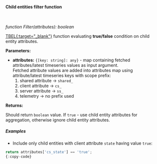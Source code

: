#### Child entities filter function

<div class="divider"></div>
<br/>

*function Filter(attributes): boolean*

[TBEL{:target="_blank"}](${siteBaseUrl}/docs/pe/user-guide/tbel/) function evaluating **true/false** condition on child entity attributes.

**Parameters:**

<ul>
  <li><b>attributes:</b> <code>{[key: string]: any}</code> - map containing fetched attributes/latest timeseries values as input argument.<br>
Fetched attribute values are added into attributes map using attribute/latest timeseries keys with scope prefix:
   <ol type="1">
    <li>
      shared attribute -> <code>shared_</code>
    </li>
    <li>
      client attribute -> <code>cs_</code>
    </li>
    <li>
      server attribute -> <code>ss_</code>
    </li>
    <li>
      telemetry -> no prefix used
    </li>
   </ol>
  </li>
</ul>


**Returns:**

Should return `boolean` value. If `true` - use child entity attributes for aggregation, otherwise ignore child entity attributes.

<div class="divider"></div>

##### Examples

* Include only child entities with client attribute `state` having value `true`:

```javascript
return attributes['cs_state'] == 'true';
{:copy-code}
```

<br>
<br>

